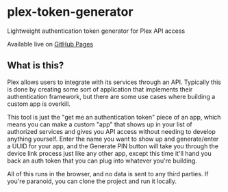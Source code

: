 # plex-token-generator
Lightweight authentication token generator for Plex API access

Available live on [GitHub Pages](https://ndm13.github.io/plex-token-generator/)

## What is this?

Plex allows users to integrate with its services through an API. Typically this is done by creating some
sort of application that implements their authentication framework, but there are some use cases where
building a custom app is overkill.

This tool is just the "get me an authentication token" piece of an app, which means you can make a
custom "app" that shows up in your list of authorized services and gives you API access without needing
to develop anything yourself. Enter the name you want to show up and generate/enter a UUID for your
app, and the Generate PIN button will take you through the device link process just like any other app,
except this time it'll hand you back an auth token that you can plug into whatever you're building.

All of this runs in the browser, and no data is sent to any third parties.  If you're paranoid, you can
clone the project and run it locally.

